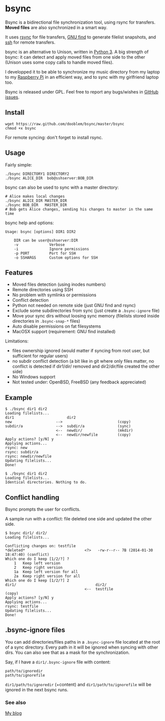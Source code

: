 bsync
=====

Bsync is a bidirectional file synchronization tool, using rsync for transfers. __Moved files__ are also synchronized in a smart way.

It uses [rsync](http://rsync.samba.org) for file transfers, [GNU find](http://www.gnu.org/software/findutils/) to generate filelist snapshots, and [ssh](http://www.openssh.com/) for remote transfers.

bsync is an alternative to Unison, written in [Python 3](http://www.python.org/). A big strength of bsync: it can detect and apply moved files from one side to the other (Unison uses some copy calls to handle moved files).

I developped it to be able to synchronize my music directory from my laptop to my [Raspberry Pi](http://www.raspberrypi.org/) in an efficient way, and to sync with my girlfriend laptop too.

Bsync is released under GPL. Feel free to report any bugs/wishes in [GitHub issues](https://github.com/dooblem/bsync/issues).


Install
-------

    wget https://raw.github.com/dooblem/bsync/master/bsync
    chmod +x bsync

For remote syncing: don't forget to install rsync.

Usage
-----

Fairly simple:

    ./bsync DIRECTORY1 DIRECTORY2
    ./bsync ALICE_DIR  bob@sshserver:BOB_DIR
   
bsync can also be used to sync with a master directory:

    # Alice makes local changes
    ./bsync ALICE_DIR MASTER_DIR
    ./bsync BOB_DIR   MASTER_DIR
    # Bob gets Alice changes, sending his changes to master in the same time
    
bsync help and options:

```
Usage: bsync [options] DIR1 DIR2

	DIR can be user@sshserver:DIR
	-v              Verbose
	-i              Ignore permissions
	-p PORT         Port for SSH
	-o SSHARGS      Custom options for SSH
```
    
Features
--------

* Moved files detection (using inodes numbers)
* Remote directories using SSH
* No problem with symlinks or permissions
* Conflict detection
* Python not needed on remote side (just GNU find and rsync)
* Exclude some subdirectories from sync (just create a `.bsync-ignore` file)
* Move your sync dirs without loosing sync memory (filelists stored inside directories in `.bsync-snap-*` files)
* Auto disable permissions on fat filesystems
* MacOSX support (requirement: GNU find installed)

Limitations:
* files ownership ignored (would matter if syncing from root user, but sufficient for regular users)
* no subdir conflict detection (a bit like in git where only files matter, no conflict is detected if dir1/dir/
  removed and dir2/dir/file created the other side)
* No Windows support
* Not tested under: OpenBSD, FreeBSD (any feedback appreciated)

Example
-------

    $ ./bsync dir1 dir2
    Loading filelists...
    dir1                        dir2                   
    new                    -->                         (copy)
    subdir/a               -->  subdir/a               (sync)
                           <--  newdir/                (mkdir)
                           <--  newdir/newfile         (copy)
    Apply actions? [y/N] y
    Applying actions...
    rsync: new
    rsync: subdir/a
    rsync: newdir/newfile
    Updating filelists...
    Done!

    $ ./bsync dir1 dir2
    Loading filelists...
    Identical directories. Nothing to do.
    
Conflict handling
-----------------

Bsync prompts the user for conflicts.

A sample run with a conflict: file deleted one side and updated the other side.

    $ bsync dir1/ dir2/
    Loading filelists...

    Conflicting changes on: testfile
    *deleted*                           <?>   -rw-r--r-- 7B (2014-01-30 18:47:40) (conflict)
    Which one do I keep [1/2/?] ?
    	1	Keep left version
    	2	Keep right version
    	1a	Keep left version for all
    	2a	Keep right version for all
    Which one do I keep [1/2/?] 2
    dir1/                                    dir2/                               
                                        <--  testfile                            (copy)
    Apply actions? [y/N] y
    Applying actions...
    rsync: testfile
    Updating filelists...
    Done!
    
.bsync-ignore files
-------------------

You can add directories/files paths in a `.bsync-ignore` file located at the root of a sync directory.
Every path in it will be ignored when syncing with other dirs. You can also see that as a mask for the synchronization.

Say, if I have a `dir1/.bsync-ignore` file with content:

    path/to/ignoredir
    path/to/ignorefile

`dir1/path/to/ignoredir` (+content) and `dir1/path/to/ignorefile` will be ignored in the next bsync runs.

### See also

[My blog](http://positon.org)
